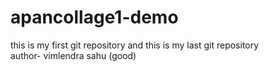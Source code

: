 # apancollage1-demo
this is my first git repository  and this is my last git repository 
<br>
author- vimlendra sahu  (good)
